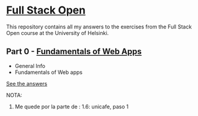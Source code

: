 # [Full Stack Open](https://fullstackopen.com/en/)

This repository contains all my answers to the exercises from the Full Stack Open course at the University of Helsinki.

## Part 0 - [Fundamentals of Web Apps](https://fullstackopen.com/en/part0)

- General Info
- Fundamentals of Web apps

[See the answers](https://github.com/fernargdev/full-stack-open/tree/main/part_0)

NOTA:

1. Me quede por la parte de :
   1.6: unicafe, paso 1
